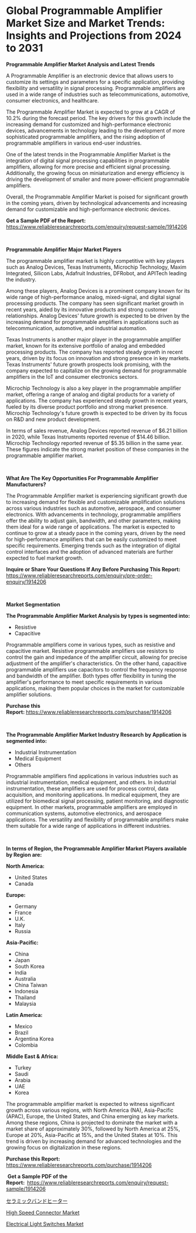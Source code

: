<p><h1>Global Programmable Amplifier Market Size and Market Trends: Insights and Projections from 2024 to 2031</h1></p><p><strong>Programmable Amplifier Market Analysis and Latest Trends</strong></p>
<p><p>A Programmable Amplifier is an electronic device that allows users to customize its settings and parameters for a specific application, providing flexibility and versatility in signal processing. Programmable amplifiers are used in a wide range of industries such as telecommunications, automotive, consumer electronics, and healthcare.</p><p>The Programmable Amplifier Market is expected to grow at a CAGR of 10.2% during the forecast period. The key drivers for this growth include the increasing demand for customized and high-performance electronic devices, advancements in technology leading to the development of more sophisticated programmable amplifiers, and the rising adoption of programmable amplifiers in various end-user industries.</p><p>One of the latest trends in the Programmable Amplifier Market is the integration of digital signal processing capabilities in programmable amplifiers, allowing for more precise and efficient signal processing. Additionally, the growing focus on miniaturization and energy efficiency is driving the development of smaller and more power-efficient programmable amplifiers.</p><p>Overall, the Programmable Amplifier Market is poised for significant growth in the coming years, driven by technological advancements and increasing demand for customizable and high-performance electronic devices.</p></p>
<p><strong>Get a Sample PDF of the Report:&nbsp;</strong> <a href="https://www.reliableresearchreports.com/enquiry/request-sample/1914206">https://www.reliableresearchreports.com/enquiry/request-sample/1914206</a></p>
<p>&nbsp;</p>
<p><strong>Programmable Amplifier Major Market Players</strong></p>
<p><p>The programmable amplifier market is highly competitive with key players such as Analog Devices, Texas Instruments, Microchip Technology, Maxim Integrated, Silicon Labs, Adafruit Industries, DFRobot, and APITech leading the industry. </p><p>Among these players, Analog Devices is a prominent company known for its wide range of high-performance analog, mixed-signal, and digital signal processing products. The company has seen significant market growth in recent years, aided by its innovative products and strong customer relationships. Analog Devices' future growth is expected to be driven by the increasing demand for programmable amplifiers in applications such as telecommunication, automotive, and industrial automation.</p><p>Texas Instruments is another major player in the programmable amplifier market, known for its extensive portfolio of analog and embedded processing products. The company has reported steady growth in recent years, driven by its focus on innovation and strong presence in key markets. Texas Instruments' future growth prospects look promising, with the company expected to capitalize on the growing demand for programmable amplifiers in the IoT and consumer electronics sectors.</p><p>Microchip Technology is also a key player in the programmable amplifier market, offering a range of analog and digital products for a variety of applications. The company has experienced steady growth in recent years, fueled by its diverse product portfolio and strong market presence. Microchip Technology's future growth is expected to be driven by its focus on R&D and new product development.</p><p>In terms of sales revenue, Analog Devices reported revenue of $6.21 billion in 2020, while Texas Instruments reported revenue of $14.46 billion. Microchip Technology reported revenue of $5.35 billion in the same year. These figures indicate the strong market position of these companies in the programmable amplifier market.</p></p>
<p>&nbsp;</p>
<p><strong>What Are The Key Opportunities For Programmable Amplifier Manufacturers?</strong></p>
<p><p>The Programmable Amplifier market is experiencing significant growth due to increasing demand for flexible and customizable amplification solutions across various industries such as automotive, aerospace, and consumer electronics. With advancements in technology, programmable amplifiers offer the ability to adjust gain, bandwidth, and other parameters, making them ideal for a wide range of applications. The market is expected to continue to grow at a steady pace in the coming years, driven by the need for high-performance amplifiers that can be easily customized to meet specific requirements. Emerging trends such as the integration of digital control interfaces and the adoption of advanced materials are further expected to fuel market growth.</p></p>
<p><strong>Inquire or Share Your Questions If Any Before Purchasing This Report:</strong> <a href="https://www.reliableresearchreports.com/enquiry/pre-order-enquiry/1914206">https://www.reliableresearchreports.com/enquiry/pre-order-enquiry/1914206</a></p>
<p>&nbsp;</p>
<p><strong>Market Segmentation</strong></p>
<p><strong>The Programmable Amplifier Market Analysis by types is segmented into:</strong></p>
<p><ul><li>Resistive</li><li>Capacitive</li></ul></p>
<p><p>Programmable amplifiers come in various types, such as resistive and capacitive market. Resistive programmable amplifiers use resistors to control the gain and impedance of the amplifier circuit, allowing for precise adjustment of the amplifier's characteristics. On the other hand, capacitive programmable amplifiers use capacitors to control the frequency response and bandwidth of the amplifier. Both types offer flexibility in tuning the amplifier's performance to meet specific requirements in various applications, making them popular choices in the market for customizable amplifier solutions.</p></p>
<p><strong>Purchase this Report:&nbsp;</strong><a href="https://www.reliableresearchreports.com/purchase/1914206">https://www.reliableresearchreports.com/purchase/1914206</a></p>
<p>&nbsp;</p>
<p><strong>The Programmable Amplifier Market Industry Research by Application is segmented into:</strong></p>
<p><ul><li>Industrial Instrumentation</li><li>Medical Equipment</li><li>Others</li></ul></p>
<p><p>Programmable amplifiers find applications in various industries such as industrial instrumentation, medical equipment, and others. In industrial instrumentation, these amplifiers are used for process control, data acquisition, and monitoring applications. In medical equipment, they are utilized for biomedical signal processing, patient monitoring, and diagnostic equipment. In other markets, programmable amplifiers are employed in communication systems, automotive electronics, and aerospace applications. The versatility and flexibility of programmable amplifiers make them suitable for a wide range of applications in different industries.</p></p>
<p>&nbsp;</p>
<p><strong>In terms of Region, the Programmable Amplifier Market Players available by Region are:</strong></p>
<p>
    <p> <strong> North America: </strong>
        <ul>
            <li>United States</li>
            <li>Canada</li>
        </ul>
        </p> 
    <p> <strong> Europe: </strong>
        <ul>
            <li>Germany</li>
            <li>France</li>
            <li>U.K.</li>
            <li>Italy</li>
            <li>Russia</li>
        </ul>
        </p> 
    <p> <strong> Asia-Pacific: </strong>
        <ul>
            <li>China</li>
            <li>Japan</li>
            <li>South Korea</li>
            <li>India</li>
            <li>Australia</li>
            <li>China Taiwan</li>
            <li>Indonesia</li>
            <li>Thailand</li>
            <li>Malaysia</li>
        </ul>
        </p> 
    <p> <strong> Latin America: </strong>
        <ul>
            <li>Mexico</li>
            <li>Brazil</li>
            <li>Argentina Korea</li>
            <li>Colombia</li>
        </ul>
        </p> 
    <p> <strong> Middle East & Africa: </strong>
        <ul>
            <li>Turkey</li>
            <li>Saudi</li>
            <li>Arabia</li>
            <li>UAE</li>
            <li>Korea</li>
        </ul>
    </p>
    </p>
<p><p>The programmable amplifier market is expected to witness significant growth across various regions, with North America (NA), Asia-Pacific (APAC), Europe, the United States, and China emerging as key markets. Among these regions, China is projected to dominate the market with a market share of approximately 30%, followed by North America at 25%, Europe at 20%, Asia-Pacific at 15%, and the United States at 10%. This trend is driven by increasing demand for advanced technologies and the growing focus on digitalization in these regions.</p></p>
<p><strong>Purchase this Report: </strong><a href="https://www.reliableresearchreports.com/purchase/1914206">https://www.reliableresearchreports.com/purchase/1914206</a></p>
<p>&nbsp;<strong>Get a Sample PDF of the Report:&nbsp;&nbsp;</strong><a href="https://www.reliableresearchreports.com/enquiry/request-sample/1914206">https://www.reliableresearchreports.com/enquiry/request-sample/1914206</a></p>
<p><strong></strong></p>
<p><p><a href="https://github.com/SarahFahey88/Market-Research-Report-List-1/blob/main/171805410651.md">セラミックバンドヒーター</a></p><p><a href="https://github.com/indrystar/Market-Research-Report-List-2/blob/main/high-speed-connector-market.md">High Speed Connector Market</a></p><p><a href="https://github.com/AKSHATREPORTPRIME/Market-Research-Report-List-3/blob/main/electrical-light-switches-market.md">Electrical Light Switches Market</a></p></p>